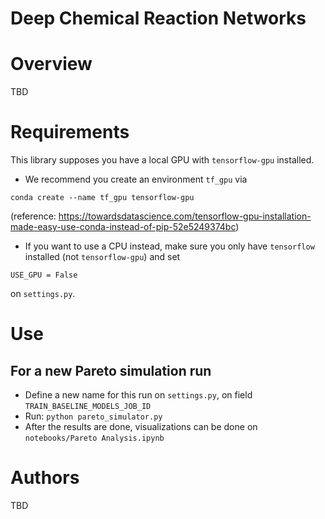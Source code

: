 # Deep Chemical Reaction Networks

# Overview

TBD

# Requirements

This library supposes you have a local GPU with `tensorflow-gpu` installed.
* We recommend you create an environment `tf_gpu` via
 
```
conda create --name tf_gpu tensorflow-gpu 
```
(reference: https://towardsdatascience.com/tensorflow-gpu-installation-made-easy-use-conda-instead-of-pip-52e5249374bc)
* If you want to use a CPU instead, make sure you only have `tensorflow` installed (not `tensorflow-gpu`) and set 
```{python}
USE_GPU = False
```
on `settings.py`.
# Use

## For a new Pareto simulation run
* Define a new name for this run on `settings.py`, on field `TRAIN_BASELINE_MODELS_JOB_ID`
* Run: `python pareto_simulator.py`
* After the results are done, visualizations can be done on `notebooks/Pareto Analysis.ipynb` 
# Authors
TBD